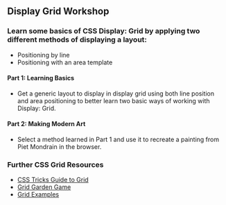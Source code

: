 ## Display Grid Workshop

### Learn some basics of CSS Display: Grid by applying two different methods of displaying a layout:

- Positioning by line
- Positioning with an area template

#### Part 1: Learning Basics

- Get a generic layout to display in display grid using both line position and area positioning to better learn two basic ways of working with Display: Grid.

#### Part 2: Making Modern Art

- Select a method learned in Part 1 and use it to recreate a painting from Piet Mondrain in the browser.

### Further CSS Grid Resources

- [CSS Tricks Guide to Grid](https://css-tricks.com/snippets/css/complete-guide-grid/)
- [Grid Garden Game](https://cssgridgarden.com/)
- [Grid Examples](https://gridbyexample.com/examples/)
